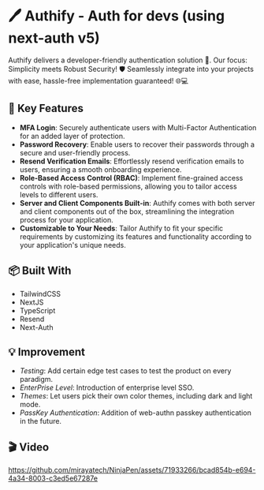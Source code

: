 # 🖊️ Authify - Auth for devs (using next-auth v5)

Authify delivers a developer-friendly authentication solution 🤝. Our focus: Simplicity meets Robust Security! 🛡️ Seamlessly integrate into your projects with ease, hassle-free implementation guaranteed! 🌐💻 

## 🚀 Key Features

- **MFA Login**: Securely authenticate users with Multi-Factor Authentication for an added layer of protection.
- **Password Recovery**: Enable users to recover their passwords through a secure and user-friendly process.
- **Resend Verification Emails**: Effortlessly resend verification emails to users, ensuring a smooth onboarding experience.
- **Role-Based Access Control (RBAC)**: Implement fine-grained access controls with role-based permissions, allowing you to tailor access levels to different users.
- **Server and Client Components Built-in**: Authify comes with both server and client components out of the box, streamlining the integration process for your application.
- **Customizable to Your Needs**: Tailor Authify to fit your specific requirements by customizing its features and functionality according to your application's unique needs.


## 📦 Built With

- TailwindCSS
- NextJS
- TypeScript
- Resend
- Next-Auth

## 💡 Improvement

- *Testing*: Add certain edge test cases to test the product on every paradigm.
- *EnterPrise Level*: Introduction of enterprise level SSO.
- *Themes*: Let users pick their own color themes, including dark and light mode.
- *PassKey Authentication*: Addition of web-authn passkey authentication in the future.

## 🎬 Video

https://github.com/mirayatech/NinjaPen/assets/71933266/bcad854b-e694-4a34-8003-c3ed5e67287e
